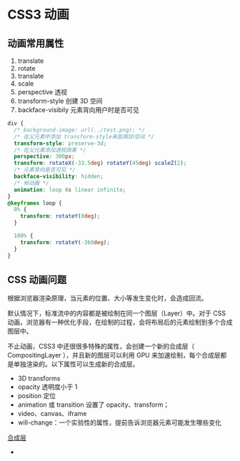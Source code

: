# CSS3 动画

## 动画常用属性

1. translate
2. rotate
3. translate
4. scale
5. perspective 透视
6. transform-style 创建 3D 空间
7. backface-visibily 元素背向用户时是否可见

```css
div {
  /* background-image: url(../test.png); */
  /* 在父元素中添加 transform-style来启用3D空间 */
  transform-style: preserve-3d;
  /* 在父元素添加透视效果 */
  perspective: 300px;
  transform: rotateX(-33.5deg) rotateY(45deg) scaleZ(2);
  /* 元素背向是否可见 */
  backface-visibility: hidden;
  /* 帧动画 */
  animation: loop 6s linear infinite;
}
@keyframes loop {
  0% {
    transform: rotateY(0deg);
  }

  100% {
    transform: rotateY(-360deg);
  }
}
```

## CSS 动画问题

根据浏览器渲染原理，当元素的位置、大小等发生变化时，会造成回流。

默认情况下，标准流中的内容都是被绘制在同一个图层（Layer）中。对于 CSS 动画，浏览器有一种优化手段，在绘制的过程，会将布局后的元素绘制到多个合成图层中。

不止动画，CSS3 中还很很多特殊的属性，会创建一个新的合成层（ CompositingLayer ），并且新的图层可以利用 GPU 来加速绘制，每个合成层都是单独渲染的。以下属性可以生成新的合成层。

- 3D transforms
- opacity 透明度小于 1
- position 定位
- animation 或 transition 设置了 opacity、transform；
- video、canvas、iframe
- will-change：一个实验性的属性，提前告诉浏览器元素可能发生哪些变化

[合成层](https://scripthqs.gitee.io/web/js/JsAdvanced/02_browser.html#composite-%E5%90%88%E6%88%90-web-%E4%BC%98%E5%8C%9)

-
